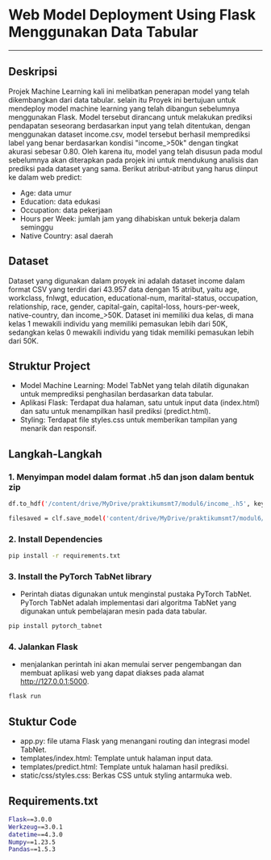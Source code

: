 # **Web Model Deployment Using Flask Menggunakan Data Tabular**
---
## Deskripsi
Projek Machine Learning kali ini melibatkan penerapan model yang telah dikembangkan dari data tabular. selain itu Proyek ini bertujuan untuk mendeploy model machine learning yang telah dibangun sebelumnya menggunakan Flask. Model tersebut dirancang untuk melakukan prediksi pendapatan seseorang berdasarkan input yang telah ditentukan, dengan menggunakan dataset income.csv, model tersebut berhasil memprediksi label yang benar berdasarkan kondisi "income_>50k" dengan tingkat akurasi sebesar 0.80. Oleh karena itu, model yang telah disusun pada modul sebelumnya akan diterapkan pada projek ini untuk mendukung analisis dan prediksi pada dataset yang sama.
Berikut atribut-atribut yang harus diinput ke dalam web predict:
- Age: data umur
- Education: data edukasi
- Occupation: data pekerjaan
- Hours per Week: jumlah jam yang dihabiskan untuk bekerja dalam seminggu
- Native Country: asal daerah

## Dataset
Dataset yang digunakan dalam proyek ini adalah dataset income dalam format CSV yang terdiri dari 43.957 data dengan 15 atribut, yaitu age, workclass, fnlwgt, education, educational-num, marital-status, occupation, relationship, race, gender, capital-gain, capital-loss, hours-per-week, native-country, dan income_>50K. Dataset ini memiliki dua kelas, di mana kelas 1 mewakili individu yang memiliki pemasukan lebih dari 50K, sedangkan kelas 0 mewakili individu yang tidak memiliki pemasukan lebih dari 50K.

## **Struktur Project**
* Model Machine Learning: Model TabNet yang telah dilatih digunakan untuk memprediksi penghasilan berdasarkan data tabular.
* Aplikasi Flask: Terdapat dua halaman, satu untuk input data (index.html) dan satu untuk menampilkan hasil prediksi (predict.html).
* Styling: Terdapat file styles.css untuk memberikan tampilan yang menarik dan responsif.

## Langkah-Langkah 
### 1. Menyimpan model dalam format .h5 dan json dalam bentuk zip 
```bash
df.to_hdf('/content/drive/MyDrive/praktikumsmt7/modul6/income_.h5', key='data', mode='w')
```
```bash
filesaved = clf.save_model('content/drive/MyDrive/praktikumsmt7/modul6/modeltabular')
```
### 2. Install Dependencies

```bash
pip install -r requirements.txt
```

### 3. Install the PyTorch TabNet library
* Perintah diatas digunakan untuk menginstal pustaka PyTorch TabNet. PyTorch TabNet adalah implementasi dari algoritma TabNet yang digunakan untuk pembelajaran mesin pada data tabular.
```bash
pip install pytorch_tabnet
```

### 4. Jalankan Flask
* menjalankan perintah ini akan memulai server pengembangan dan membuat aplikasi web yang dapat diakses pada alamat http://127.0.0.1:5000.

```bash
flask run
```
## Stuktur Code
* app.py: file utama Flask yang menangani routing dan integrasi model TabNet.
* templates/index.html: Template untuk halaman input data.
* templates/predict.html: Template untuk halaman hasil prediksi.
* static/css/styles.css: Berkas CSS untuk styling antarmuka web.

## Requirements.txt

```bash
Flask==3.0.0
Werkzeug==3.0.1
datetime==4.3.0
Numpy==1.23.5
Pandas==1.5.3
```
